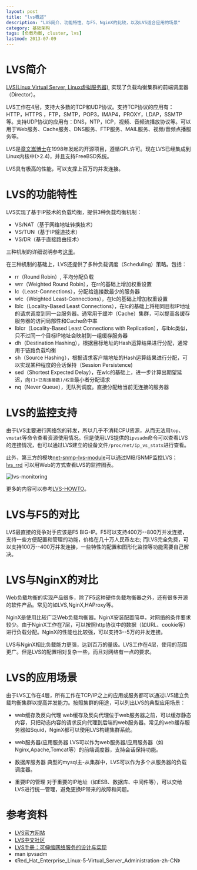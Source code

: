 ```yaml
---
layout: post
title: "lvs概述"
description: "LVS简介、功能特性、与F5、NginX的比较，以及LVS适合应用的场景"
category: 基础架构
tags: [负载均衡, cluster, lvs]
lastmod: 2013-07-09
---
```


# LVS简介

[LVS(Linux Virtual Server, Linux虚拟服务器)](http://www.linuxvirtualserver.org/), 实现了负载均衡集群的前端调度器（Director）。

LVS工作在4层，支持大多数的TCP和UDP协议。支持TCP协议的应用有：HTTP，HTTPS ，FTP，SMTP，POP3，IMAP4，PROXY，LDAP，SSMTP等。支持UDP协议的应用有：DNS，NTP，ICP，视频、音频流播放协议等。可以用于Web服务、Cache服务、DNS服务、FTP服务、MAIL服务、视频/音频点播服务等。

LVS是[章文嵩博士](http://zh.linuxvirtualserver.org)在1998年发起的开源项目，遵循GPL许可。现在LVS已经集成到Linux内核中(>2.4)，并且支持FreeBSD系统。

LVS具有极高的性能，可以支撑上百万的并发连接。


# LVS的功能特性

LVS实现了基于IP技术的负载均衡，提供3种负载均衡机制：

- VS/NAT（基于网络地址转换技术）
- VS/TUN（基于IP隧道技术）
- VS/DR（基于直接路由技术）

三种机制的详细说明参考[这里](/2013/06/02/lvs_lb_strategy.html)。

在三种机制的基础上，LVS还提供了多种负载调度（Scheduling）策略。包括：

- rr（Round Robin）, 平均分配负载
- wrr（Weighted Round Robin），在rr的基础上增加权重设置
- lc（Least-Connections），分配给连接数最少的服务器
- wlc（Weighted Least-Connections），在lc的基础上增加权重设置
- lblc（Locality-Based Least Connections），在lc的基础上将相同目标IP地址的请求调度到同一台服务器。通常用于缓冲（Cache）集群，可以提高各缓存服务器的访问局部性和Cache命中率
- lblcr（Locality-Based Least Connections with Replication），与lblc类似，只不过同一个目标IP地址会映射到一组缓存服务器
- dh（Destination Hashing），根据目标地址的Hash运算结果进行分配，通常用于链路负载均衡
- sh（Source Hashing），根据请求客户端地址的Hash运算结果进行分配，可以实现某种程度的会话保持（Session Persistence)
- sed（Shortest Expected Delay），在wlc的基础上，进一步计算出期望延迟，向`(1+已有连接数)/权重`最小者分配请求
- nq（Never Queue），无队列调度。直接分配给当前无连接的服务器

# LVS的监控支持

由于LVS主要进行网络包的转发，所以几乎不消耗CPU资源，从而无法用`top`、`vmstat`等命令查看资源使用情况。但是使用LVS提供的`ipvsadm`命令可以查看LVS的连接情况，也可以通过LVS建立的设备文件`/proc/net/ip_vs_stats`进行查看。

此外，第三方的模块[net-snmp-lvs-module](http://kb.linuxvirtualserver.org/wiki/Net-SNMP-LVS-Module)可以通过MIB/SNMP监控LVS；[lvs_rrd](http://tepedino.org/lvs-rrd/) 可以用Web的方式查看LVS的监控图表。

![lvs-monitoring](/images/lvs/lvs-monitoring.gif)

更多的内容可以参考[LVS-HOWTO](http://www.austintek.com/LVS/LVS-HOWTO/HOWTO/LVS-HOWTO.monitoring_lvs.html)。


# LVS与F5的对比

  LVS最直接的竞争对手应该是F5 BIG-IP。F5可以支持400万--800万并发连接，支持一些方便配置和管理的功能，价格在几十万人民币左右;
  而LVS完全免费，可以支持100万--400万并发连接，一些特性的配置和图形化监控等功能需要自己解决。


# LVS与NginX的对比

Web负载均衡的实现产品很多，除了F5这种硬件负载均衡器之外，还有很多开源的软件产品。常见的如LVS,NginX,HAProxy等。

NginX是使用比较广泛Web负载均衡器。NginX安装配置简单，对网络的条件要求较少。由于NginX工作在7层，可以按照http协议中的数据（如URL、cookie等）进行负载分配。NginX的性能也比较强，可以支持3--5万的并发连接。

LVS与NginX相比负载能力更强，达到百万的量级。LVS工作在4层，使用的范围更广。但是LVS的配置相对复杂一些，而且对网络有一点的要求。


# LVS的应用场景

由于LVS工作在4层，所有工作在TCP/IP之上的应用或服务都可以通过LVS建立负载均衡集群以提高并发能力。按照集群的用途，可以列出LVS的典型应用场景：

- web缓存及反向代理
  web缓存及反向代理位于web服务器之前，可以缓存静态内容，只把动态内容的请求反向代理到后端的web服务器。常见的web缓存服务器如Squid，NginX都可以使用LVS构建集群系统。

- web服务器/应用服务器
  LVS可以作为web服务器/应用服务器（如Nginx,Apache,Tomcat等）的前端调度器，支持会话保持功能。

- 数据库服务器
  典型的mysql主-从集群中，LVS可以作为多个从服务器的负载调度器。

- 重要IP的管理
  对于重要的IP地址（如ESB、数据库、中间件等），可以交给LVS进行统一管理，避免更换IP带来的故障和问题。


# 参考资料

- [LVS官方网站](http://www.linuxvirtualserver.org/)
- [LVS中文社区](http://zh.linuxvirtualserver.org/)
- [LVS手册：可伸缩网络服务的设计与实现](http://zh.linuxvirtualserver.org/node/7)
- man ipvsadm
- 《Red_Hat_Enterprise_Linux-5-Virtual_Server_Administration-zh-CN》